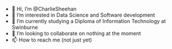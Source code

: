 - 👋 Hi, I’m @CharlieSheehan
- 👀 I’m interested in Data Science and Software development
- 🌱 I’m currently studying a Diploma of Information Technology at Swinburne
- 💞️ I’m looking to collaborate on nothing at the moment
- 📫 How to reach me (not just yet)

<!---
CharlieSheehan/CharlieSheehan is a ✨ special ✨ repository because its `README.md` (this file) appears on your GitHub profile.
You can click the Preview link to take a look at your changes.
--->
